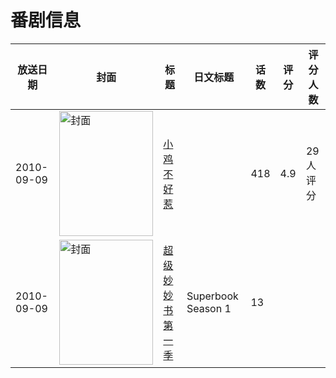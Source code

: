 # 番剧信息

|放送日期|封面|标题|日文标题|话数|评分|评分人数|
|---|---|---|---|---|---|---|
|2010-09-09|<img src="https://lain.bgm.tv/pic/cover/c/1a/be/367472_c9yYY.jpg" alt="封面" style="width:150px;height:200px;object-fit:cover;">|[小鸡不好惹](https://bangumi.tv/subject/367472)||418|4.9|29人评分|
|2010-09-09|<img src="https://lain.bgm.tv/pic/cover/c/6b/e9/526735_51H4G.jpg" alt="封面" style="width:150px;height:200px;object-fit:cover;">|[超级妙妙书 第一季](https://bangumi.tv/subject/526735)|Superbook Season 1|13|||
